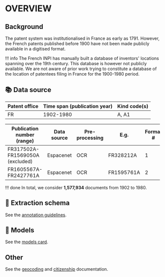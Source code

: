 # OVERVIEW

## Background

The patent system was institutionalised in France as early as 1791. However, the French patents published before 1900 have not been made publicly available in a digitised format.

!!! info
    The French INPI has manually built a database of inventors' locations spanning over the 19th century. This database is however not publicly available. We are not aware of prior work trying to constitute a database of the location of patentees filing in France for the 1900-1980 period.

## 📚 Data source

Patent office | Time span (publication year)| Kind code(s)
---|---|---
FR|1902-1980|A, A1

Publication number (range)| Data source | Pre-processing | E.g. | Format #
 --- | --- | --- | --- | ---
FR317502A-FR1569050A (excluded) | Espacenet | OCR |FR328212A| 1
FR1605567A-FR2427761A | Espacenet | OCR | FR1595761A| 2

!!! done
    In total, we consider **1,577,934** documents from 1902 to 1980.

## 🚜 Extraction schema

See the [annotation guidelines](./FR_ANNOTATION_GUIDELINES.md).

## 🔮 Models

See the [models card](./FR_MODEL_CARD.md).

## Other

See the [geocoding](./XX_GEOC_REPORT.md) and [citizenship](./XX_CIT_EVALUATION.md) documentation.
